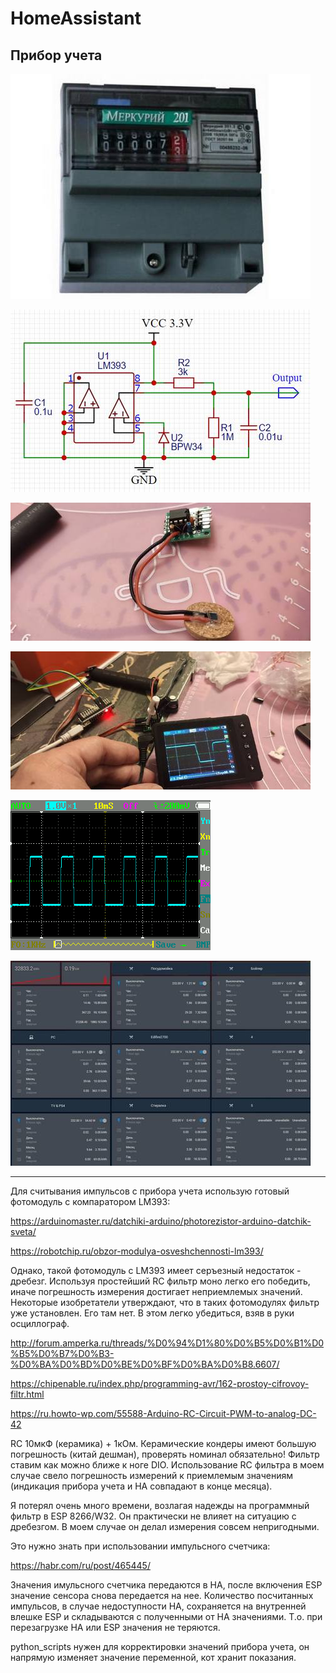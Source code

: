 # HomeAssistant

## Прибор учета

![Такой прибор учета установлен у меня](https://github.com/Elnio13/HomeAssistant/blob/master/post-155023-0-33428900-1363273888_thumb.jpg)


![](https://github.com/Elnio13/HomeAssistant/blob/master/lightSensor.jpg)



![](https://github.com/Elnio13/HomeAssistant/blob/master/index.jpg)



![](https://github.com/Elnio13/HomeAssistant/blob/master/index2.jpg)


![](https://github.com/Elnio13/HomeAssistant/blob/master/IMG_001.BMP)


![](https://github.com/Elnio13/HomeAssistant/blob/master/%D0%A1%D0%BD%D0%B8%D0%BC%D0%BE%D0%BA.jpg)
____

Для считывания импульсов с прибора учета использую готовый фотомодуль с компаратором LM393:

https://arduinomaster.ru/datchiki-arduino/photorezistor-arduino-datchik-sveta/

https://robotchip.ru/obzor-modulya-osveshchennosti-lm393/

Однако, такой фотомодуль с LM393 имеет серъезный недостаток - дребезг. Используя простейший RC фильтр моно легко его победить, иначе погрешность измерения достигает неприемлемых значений. Некоторые изобретатели утверждают, что в таких фотомодулях фильтр уже установлен. Его там нет. В этом легко убедиться, взяв в руки осциллограф.

http://forum.amperka.ru/threads/%D0%94%D1%80%D0%B5%D0%B1%D0%B5%D0%B7%D0%B3-%D0%BA%D0%BD%D0%BE%D0%BF%D0%BA%D0%B8.6607/

https://chipenable.ru/index.php/programming-avr/162-prostoy-cifrovoy-filtr.html

https://ru.howto-wp.com/55588-Arduino-RC-Circuit-PWM-to-analog-DC-42

RC 10мкФ (керамика) + 1кОм. Керамические кондеры имеют большую погрешность (китай дешман), проверять номинал обязательно! Фильтр ставим как можно ближе к ноге DIO.  Использование RC фильтра в моем случае свело погрешность измерений к приемлемым значениям (индикация прибора учета и HA совпадают в конце месяца).

Я потерял очень много времени, возлагая надежды на программный фильтр в ESP 8266/W32. Он практически не влияет на ситуацию с дребезгом. В моем случае он делал измерения совсем непригодными.

Это нужно знать при использовании импульсного счетчика:

https://habr.com/ru/post/465445/

Значения имульсного счетчика передаются в HA, после включения ESP значение сенсора снова передается на нее. Количество посчитанных импульсов, в случае недоступности HA, сохраняется на внутренней влешке ESP и складываются с полученными от HA значениями. Т.о. при перезагрузке HA или ESP значения не теряются.

python_scripts нужен для корректировки значений прибора учета, он напрямую изменяет значение переменной, кот хранит показания.
